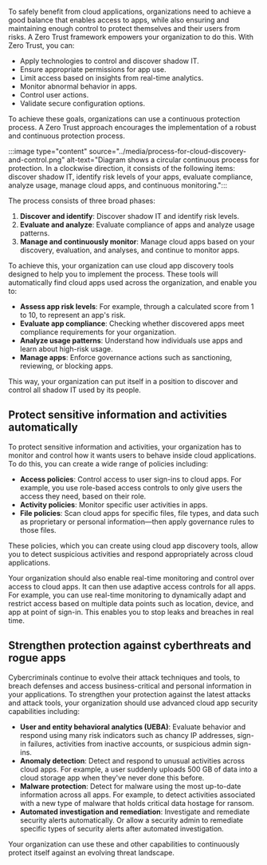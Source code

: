 To safely benefit from cloud applications, organizations need to achieve a good balance that enables access to apps, while also ensuring and maintaining enough control to protect themselves and their users from risks. A Zero Trust framework empowers your organization to do this. With Zero Trust, you can:

- Apply technologies to control and discover shadow IT.
- Ensure appropriate permissions for app use.
- Limit access based on insights from real-time analytics.
- Monitor abnormal behavior in apps.
- Control user actions.
- Validate secure configuration options.

To achieve these goals, organizations can use a continuous protection process. A Zero Trust approach encourages the implementation of a robust and continuous protection process.

:::image type="content" source="../media/process-for-cloud-discovery-and-control.png" alt-text="Diagram shows a circular continuous process for protection. In a clockwise direction, it consists of the following items: discover shadow IT, identify risk levels of your apps, evaluate compliance, analyze usage, manage cloud apps, and continuous monitoring.":::

The process consists of three broad phases:

1. **Discover and identify**: Discover shadow IT and identify risk levels.
1. **Evaluate and analyze**: Evaluate compliance of apps and analyze usage patterns.
1. **Manage and continuously monitor**: Manage cloud apps based on your discovery, evaluation, and analyses, and continue to monitor apps.

To achieve this, your organization can use cloud app discovery tools designed to help you to implement the process. These tools will automatically find cloud apps used across the organization, and enable you to:  

- **Assess app risk levels**: For example, through a calculated score from 1 to 10, to represent an app's risk.
- **Evaluate app compliance**: Checking whether discovered apps meet compliance requirements for your organization.
- **Analyze usage patterns**: Understand how individuals use apps and learn about high-risk usage.
- **Manage apps**: Enforce governance actions such as sanctioning, reviewing, or blocking apps.

This way, your organization can put itself in a position to discover and control all shadow IT used by its people.

## Protect sensitive information and activities automatically

To protect sensitive information and activities, your organization has to monitor and control how it wants users to behave inside cloud applications. To do this, you can create a wide range of policies including:

- **Access policies**: Control access to user sign-ins to cloud apps. For example, you use role-based access controls to only give users the access they need, based on their role.
- **Activity policies**: Monitor specific user activities in apps.
- **File policies**: Scan cloud apps for specific files, file types, and data such as proprietary or personal information—then apply governance rules to those files.

These policies, which you can create using cloud app discovery tools, allow you to detect suspicious activities and respond appropriately across cloud applications.

Your organization should also enable real-time monitoring and control over access to cloud apps. It can then use adaptive access controls for all apps. For example, you can use real-time monitoring to dynamically adapt and restrict access based on multiple data points such as location, device, and app at point of sign-in. This enables you to stop leaks and breaches in real time.

## Strengthen protection against cyberthreats and rogue apps

Cybercriminals continue to evolve their attack techniques and tools, to breach defenses and access business-critical and personal information in your applications. To strengthen your protection against the latest attacks and attack tools, your organization should use advanced cloud app security capabilities including:

- **User and entity behavioral analytics (UEBA)**: Evaluate behavior and respond using many risk indicators such as chancy IP addresses, sign-in failures, activities from inactive accounts, or suspicious admin sign-ins.
- **Anomaly detection**: Detect and respond to unusual activities across cloud apps. For example, a user suddenly uploads 500 GB of data into a cloud storage app when they've never done this before.
- **Malware protection**: Detect for malware using the most up-to-date information across all apps. For example, to detect activities associated with a new type of malware that holds critical data hostage for ransom.
- **Automated investigation and remediation**: Investigate and remediate security alerts automatically. Or allow a security admin to remediate specific types of security alerts after automated investigation.

Your organization can use these and other capabilities to continuously protect itself against an evolving threat landscape.
